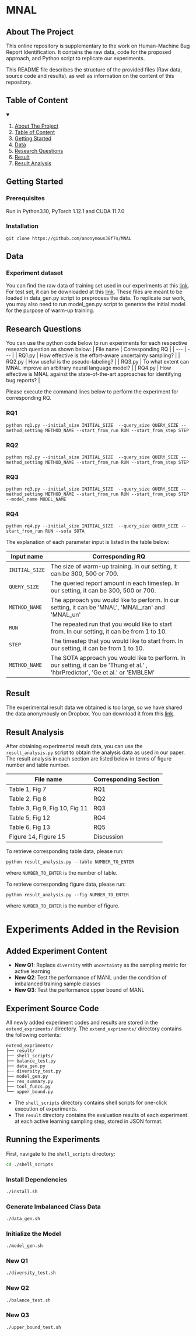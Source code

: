 # MNAL
<!-- ABOUT THE PROJECT -->
## About The Project
This online repository is supplementary to the work on Human-Machine Bug Report Identification. It contains the raw data, code for the proposed approach, and Python script to replicate our experiments.

This README file describes the structure of the provided files (Raw data, source code and results). as well as information on the content of this repository.

## Table of Content
<!-- TABLE OF CONTENTS -->
<details open="open">
  <summary></summary>
  <ol>
    <li>
      <a href="#about-the-project">About The Project</a>
    </li>
    <li>
      <a href="#Table of Content">Table of Content</a>
    </li>
    <li>
      <a href="#getting-started">Getting Started</a>
    </li>
    <li><a href="#Data">Data</a></li>
    <li><a href="#Research Questions">Research Questions</a></li>
    <li><a href="#Result">Result</a></li>
    <li><a href="#Result Analysis">Result Analysis</a></li>
  </ol>
</details>

## Getting Started
### Prerequisites
Run in Python3.10, PyTorch 1.12.1 and CUDA 11.7.0

### Installation

```
git clone https://github.com/anonymous38f7s/MNAL
```

## Data
### Experiment dataset
You can find the raw data of training set used in our experiments at this [link](https://tickettagger.blob.core.windows.net/datasets/nlbse23-issue-classification-train.csv.tar.gz). For test set, it can be downloaded at this [link](https://tickettagger.blob.core.windows.net/datasets/nlbse23-issue-classification-test.csv.tar.gz). These files are meant to be loaded in data_gen.py script to preprocess the data. To replicate our work, you may also need to run model_gen.py script to generate the initial model for the purpose of warm-up training.

## Research Questions
You can use the python code below to run experiments for each respective research question as shown below:
| File name | Corresponding RQ |
| --- | --- |
| RQ1.py | How effective is the effort-aware uncertainty sampling? |
| RQ2.py | How useful is the pseudo-labeling? |
| RQ3.py | To what extent can MNAL improve an arbitrary neural language model? |
| RQ4.py | How effective is MNAL against the state-of-the-art approaches for identifying bug reports? |

Please execute the command lines below to perform the experiment for corresponding RQ.

### RQ1

```
python rq1.py --initial_size INITIAL_SIZE  --query_size QUERY_SIZE --method_setting METHOD_NAME --start_from_run RUN --start_from_step STEP
```

### RQ2

```
python rq2.py --initial_size INITIAL_SIZE  --query_size QUERY_SIZE --method_setting METHOD_NAME --start_from_run RUN --start_from_step STEP
```

### RQ3


```
python rq3.py --initial_size INITIAL_SIZE  --query_size QUERY_SIZE --method_setting METHOD_NAME --start_from_run RUN --start_from_step STEP --model_name MODEL_NAME
```

### RQ4

```
python rq4.py --initial_size INITIAL_SIZE  --query_size QUERY_SIZE --start_from_run RUN --sota SOTA
```

The explanation of each parameter input is listed in the table below:

| Input name | Corresponding RQ |
| --- | --- |
| `INITIAL_SIZE` | The size of warm-up training. In our setting, it can be 300, 500 or 700. |
| `QUERY_SIZE` | The queried report amount in each timestep. In our setting, it can be 300, 500 or 700. |
| `METHOD_NAME` | The approach you would like to perform. In our setting, it can be 'MNAL', 'MNAL_ran' and 'MNAL_un' |
| `RUN` | The repeated run that you would like to start from. In our setting, it can be from 1 to 10. |
| `STEP` | The timestep that you would like to start from. In our setting, it can be from 1 to 10. |
| `METHOD_NAME` | The SOTA approach you would like to perform. In our setting, it can be 'Thung et al.' , 'hbrPredictor', 'Ge et al.' or 'EMBLEM' |

## Result 

The experimental result data we obtained is too large, so we have shared the data anonymously on Dropbox. You can download it from this [link](https://www.dropbox.com/scl/fo/o45rrmaolsvnfp8zldqox/h?rlkey=zkqrpev4qqpxyftr9jukvnk45&dl=0).

## Result Analysis

After obtaining experimental result data, you can use the `result_analysis.py` script to obtain the analysis data as used in our paper. The result analysis in each section are listed below in terms of figure number and table number. 

| File name | Corresponding Section |
| --- | --- |
| Table 1, Fig 7 | RQ1 |
| Table 2, Fig 8 | RQ2 |
| Table 3, Fig 9, Fig 10, Fig 11 | RQ3 |
| Table 5, Fig 12 | RQ4 |
| Table 6, Fig 13 | RQ5 |
| Figure 14, Figure 15 | Discussion |

To retrieve corresponding table data, please run:

```
python result_analysis.py --table NUMBER_TO_ENTER
```
where `NUMBER_TO_ENTER` is the number of table.

To retrieve corresponding figure data, please run:

```
python result_analysis.py --fig NUMBER_TO_ENTER
```
where `NUMBER_TO_ENTER` is the number of figure.

# Experiments Added in the Revision

## Added Experiment Content
- **New Q1**: Replace `diversity` with `uncertainty` as the sampling metric for active learning  
- **New Q2**: Test the performance of MANL under the condition of imbalanced training sample classes  
- **New Q3**: Test the performance upper bound of MANL  

## Experiment Source Code
All newly added experiment codes and results are stored in the `extend_expriments/` directory. The `extend_expriments/` directory contains the following contents:
```
extend_expriments/
├── result/
├── shell_scripts/
├── balance_test.py
├── data_gen.py
├── diversity_test.py
├── model_gen.py
├── res_summary.py
├── tool_funcs.py
└── upper_bound.py
```
- The `shell_scripts` directory contains shell scripts for one-click execution of experiments.  
- The `result` directory contains the evaluation results of each experiment at each active learning sampling step, stored in JSON format.  

## Running the Experiments
First, navigate to the `shell_scripts` directory:
```bash
cd ./shell_scripts
```

### Install Dependencies
```bash
./install.sh
```

### Generate Imbalanced Class Data
```bash
./data_gen.sh
```

### Initialize the Model
```bash
./model_gen.sh
```

### New Q1
```bash
./diversity_test.sh
```

### New Q2
```bash
./balance_test.sh
```

### New Q3
```bash
./upper_bound_test.sh
```
